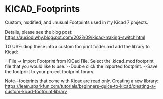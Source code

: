 # KICAD_Footprints
Custom, modified, and unusual Footprints used in my Kicad 7 projects.

Details, please see the blog post:
https://audiodiwhy.blogspot.com/2023/09/kicad-making-switch.html

TO USE: drop these into a custom footprint folder and add the library to Kicad:

--File → Import Footprint from KiCad File. Select the .kicad_mod footprint file that you would like to use.
--Double click the imported footprint.
--Save the footprint to your project footprint library.

Note--footprints that come with Kicad are read only.
Creating a new library:
https://learn.sparkfun.com/tutorials/beginners-guide-to-kicad/creating-a-custom-kicad-footprint-library
